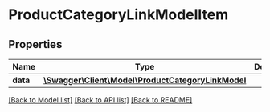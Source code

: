 # ProductCategoryLinkModelItem

## Properties
Name | Type | Description | Notes
------------ | ------------- | ------------- | -------------
**data** | [**\Swagger\Client\Model\ProductCategoryLinkModel**](ProductCategoryLinkModel.md) |  | [optional] 


[[Back to Model list]](../README.md#documentation-for-models) [[Back to API list]](../README.md#documentation-for-api-endpoints) [[Back to README]](../README.md)


